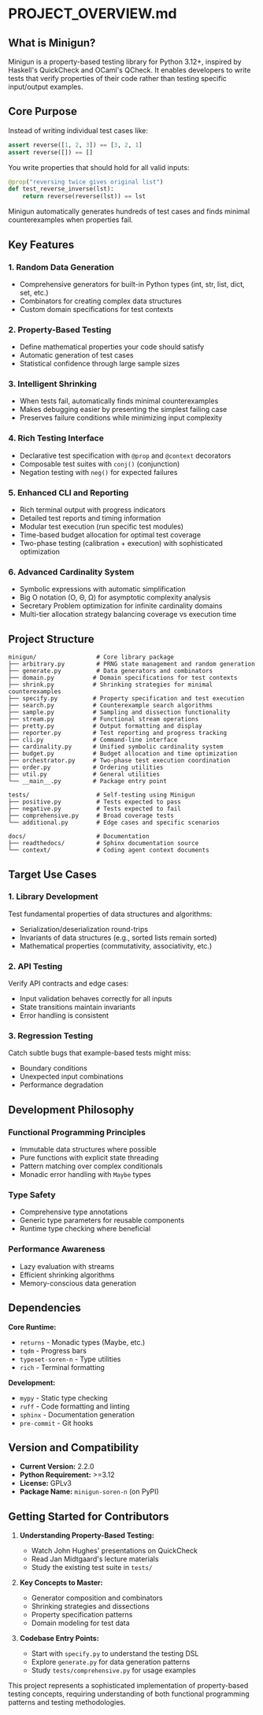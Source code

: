 # PROJECT_OVERVIEW.md

## What is Minigun?

Minigun is a property-based testing library for Python 3.12+, inspired by Haskell's QuickCheck and OCaml's QCheck. It enables developers to write tests that verify properties of their code rather than testing specific input/output examples.

## Core Purpose

Instead of writing individual test cases like:
```python
assert reverse([1, 2, 3]) == [3, 2, 1]
assert reverse([]) == []
```

You write properties that should hold for all valid inputs:
```python
@prop("reversing twice gives original list")
def test_reverse_inverse(lst):
    return reverse(reverse(lst)) == lst
```

Minigun automatically generates hundreds of test cases and finds minimal counterexamples when properties fail.

## Key Features

### 1. **Random Data Generation**
- Comprehensive generators for built-in Python types (int, str, list, dict, set, etc.)
- Combinators for creating complex data structures
- Custom domain specifications for test contexts

### 2. **Property-Based Testing**
- Define mathematical properties your code should satisfy
- Automatic generation of test cases
- Statistical confidence through large sample sizes

### 3. **Intelligent Shrinking**
- When tests fail, automatically finds minimal counterexamples
- Makes debugging easier by presenting the simplest failing case
- Preserves failure conditions while minimizing input complexity

### 4. **Rich Testing Interface**
- Declarative test specification with `@prop` and `@context` decorators
- Composable test suites with `conj()` (conjunction)
- Negation testing with `neg()` for expected failures

### 5. **Enhanced CLI and Reporting**
- Rich terminal output with progress indicators
- Detailed test reports and timing information
- Modular test execution (run specific test modules)
- Time-based budget allocation for optimal test coverage
- Two-phase testing (calibration + execution) with sophisticated optimization

### 6. **Advanced Cardinality System**
- Symbolic expressions with automatic simplification
- Big O notation (O, Θ, Ω) for asymptotic complexity analysis
- Secretary Problem optimization for infinite cardinality domains
- Multi-tier allocation strategy balancing coverage vs execution time

## Project Structure

```
minigun/                 # Core library package
├── arbitrary.py         # PRNG state management and random generation
├── generate.py          # Data generators and combinators
├── domain.py           # Domain specifications for test contexts
├── shrink.py           # Shrinking strategies for minimal counterexamples
├── specify.py          # Property specification and test execution
├── search.py           # Counterexample search algorithms
├── sample.py           # Sampling and dissection functionality
├── stream.py           # Functional stream operations
├── pretty.py           # Output formatting and display
├── reporter.py         # Test reporting and progress tracking
├── cli.py              # Command-line interface
├── cardinality.py      # Unified symbolic cardinality system
├── budget.py           # Budget allocation and time optimization
├── orchestrator.py     # Two-phase test execution coordination
├── order.py            # Ordering utilities
├── util.py             # General utilities
└── __main__.py         # Package entry point

tests/                   # Self-testing using Minigun
├── positive.py          # Tests expected to pass
├── negative.py          # Tests expected to fail
├── comprehensive.py     # Broad coverage tests
└── additional.py        # Edge cases and specific scenarios

docs/                    # Documentation
├── readthedocs/         # Sphinx documentation source
└── context/             # Coding agent context documents
```

## Target Use Cases

### 1. **Library Development**
Test fundamental properties of data structures and algorithms:
- Serialization/deserialization round-trips
- Invariants of data structures (e.g., sorted lists remain sorted)
- Mathematical properties (commutativity, associativity, etc.)

### 2. **API Testing**
Verify API contracts and edge cases:
- Input validation behaves correctly for all inputs
- State transitions maintain invariants
- Error handling is consistent

### 3. **Regression Testing**
Catch subtle bugs that example-based tests might miss:
- Boundary conditions
- Unexpected input combinations
- Performance degradation

## Development Philosophy

### **Functional Programming Principles**
- Immutable data structures where possible
- Pure functions with explicit state threading
- Pattern matching over complex conditionals
- Monadic error handling with `Maybe` types

### **Type Safety**
- Comprehensive type annotations
- Generic type parameters for reusable components
- Runtime type checking where beneficial

### **Performance Awareness**
- Lazy evaluation with streams
- Efficient shrinking algorithms
- Memory-conscious data generation

## Dependencies

**Core Runtime:**
- `returns` - Monadic types (Maybe, etc.)
- `tqdm` - Progress bars
- `typeset-soren-n` - Type utilities
- `rich` - Terminal formatting

**Development:**
- `mypy` - Static type checking
- `ruff` - Code formatting and linting
- `sphinx` - Documentation generation
- `pre-commit` - Git hooks

## Version and Compatibility

- **Current Version:** 2.2.0
- **Python Requirement:** >=3.12
- **License:** GPLv3
- **Package Name:** `minigun-soren-n` (on PyPI)

## Getting Started for Contributors

1. **Understanding Property-Based Testing:**
   - Watch John Hughes' presentations on QuickCheck
   - Read Jan Midtgaard's lecture materials
   - Study the existing test suite in `tests/`

2. **Key Concepts to Master:**
   - Generator composition and combinators
   - Shrinking strategies and dissections
   - Property specification patterns
   - Domain modeling for test data

3. **Codebase Entry Points:**
   - Start with `specify.py` to understand the testing DSL
   - Explore `generate.py` for data generation patterns
   - Study `tests/comprehensive.py` for usage examples

This project represents a sophisticated implementation of property-based testing concepts, requiring understanding of both functional programming patterns and testing methodologies.
